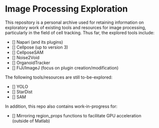 # Image Processing Exploration

This repository is a personal archive used for retaining information on exploratory work of existing tools and resources for image processing, particularly in the field of cell tracking. Thus far, the explored tools include:

- [] Napari (and its plugins)
- [] Cellpose (up to version 3)
- [] CellposeSAM
- [] Noise2Void
- [] OrganoidTracker
- [] FiJi/ImageJ (focus on plugin creation/modification)

The following tools/resources are still to-be-explored:

- [] YOLO
- [] StarDist
- [] SAM

In addition, this repo also contains work-in-progress for:

- [] Mirroring region_props functions to facilitate GPU acceleration (outside of Matlab)
